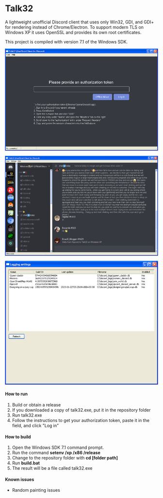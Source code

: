# Talk32
A lightweight unofficial Discord client that uses only Win32, GDI, and GDI+ for rendering instead of Chrome/Electron. To support modern TLS on Windows XP it uses OpenSSL and provides its own root certificates.

This project is compiled with version 7.1 of the Windows SDK.

![Screenshot 1](docs/screenshot1.webp)

![Screenshot 2](docs/screenshot2.webp)

![Server logging](docs/logging_settings.webp)

#### How to run
1. Build or obtain a release
2. If you downloaded a copy of talk32.exe, put it in the repository folder
3. Run talk32.exe
4. Follow the instructions to get your authorization token, paste it in the field, and click "Log in"

#### How to build
1. Open the Windows SDK 7.1 command prompt.
2. Run the command **setenv /xp /x86 /release**
3. Change to the repository folder with **cd [folder path]**
4. Run **build.bat**
5. The result will be a file called talk32.exe

#### Known issues
- Random painting issues